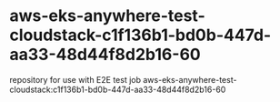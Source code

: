 # aws-eks-anywhere-test-cloudstack-c1f136b1-bd0b-447d-aa33-48d44f8d2b16-60
repository for use with E2E test job aws-eks-anywhere-test-cloudstack:c1f136b1-bd0b-447d-aa33-48d44f8d2b16-60
